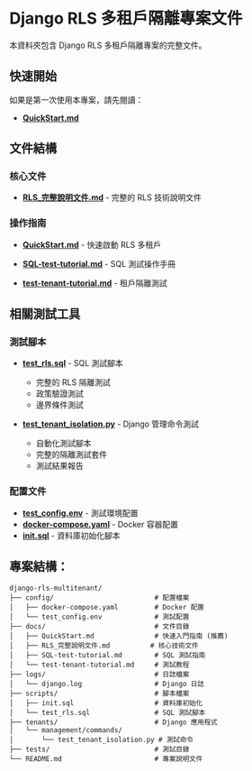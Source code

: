 # Django RLS 多租戶隔離專案文件

本資料夾包含 Django RLS 多租戶隔離專案的完整文件。

## 快速開始

如果是第一次使用本專案，請先閱讀：

- **[QuickStart.md](docs/QuickStart.md)**

## 文件結構

### 核心文件

- **[RLS\_完整說明文件.md](docs/RLS_完整說明文件.md)** - 完整的 RLS 技術說明文件

### 操作指南

- **[QuickStart.md](docs/QuickStart.md)** - 快速啟動 RLS 多租戶

- **[SQL-test-tutorial.md](docs/SQL-test-tutorial.md)** - SQL 測試操作手冊

- **[test-tenant-tutorial.md](docs/test-tenant-tutorial.md)** - 租戶隔離測試

## 相關測試工具

### 測試腳本

- **[test_rls.sql](scripts/test_rls.sql)** - SQL 測試腳本

  - 完整的 RLS 隔離測試
  - 政策驗證測試
  - 邊界條件測試

- **[test_tenant_isolation.py](tenants/management/commands/test_tenant_isolation.py)** - Django 管理命令測試
  - 自動化測試腳本
  - 完整的隔離測試套件
  - 測試結果報告

### 配置文件

- **[test_config.env](config/test_config.env)** - 測試環境配置
- **[docker-compose.yaml](config/docker-compose.yaml)** - Docker 容器配置
- **[init.sql](scripts/init.sql)** - 資料庫初始化腳本

## **專案結構：**

```
django-rls-multitenant/
├── config/                         # 配置檔案
│   ├── docker-compose.yaml         # Docker 配置
│   └── test_config.env             # 測試配置
├── docs/                           # 文件目錄
│   ├── QuickStart.md               # 快速入門指南 (推薦)
│   ├── RLS_完整說明文件.md          # 核心技術文件
│   ├── SQL-test-tutorial.md        # SQL 測試指南
│   └── test-tenant-tutorial.md     # 測試教程
├── logs/                           # 日誌檔案
│   └── django.log                  # Django 日誌
├── scripts/                        # 腳本檔案
│   ├── init.sql                    # 資料庫初始化
│   └── test_rls.sql                # SQL 測試腳本
├── tenants/                        # Django 應用程式
│   └── management/commands/
│       └── test_tenant_isolation.py # 測試命令
├── tests/                          # 測試目錄
└── README.md                       # 專案說明文件
```
